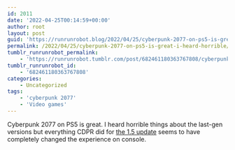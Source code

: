 ```yaml
---
id: 2011
date: '2022-04-25T00:14:59+00:00'
author: root
layout: post
guid: 'https://runrunrobot.blog/2022/04/25/cyberpunk-2077-on-ps5-is-great-i-heard-horrible/'
permalink: /2022/04/25/cyberpunk-2077-on-ps5-is-great-i-heard-horrible/
tumblr_runrunrobot_permalink:
    - 'https://runrunrobot.tumblr.com/post/682461180363767808/cyberpunk-2077-on-ps5-is-great-i-heard-horrible'
tumblr_runrunrobot_id:
    - '682461180363767808'
categories:
    - Uncategorized
tags:
    - 'cyberpunk 2077'
    - 'Video games'
---
```


Cyberpunk 2077 on PS5 is great. I heard horrible things about the last-gen versions but everything CDPR did for [the 1.5 update](https://runrobot.run/post/676360359532232704/patch-15-next-generation-update) seems to have completely changed the experience on console.